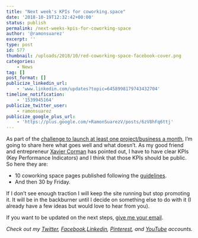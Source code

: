 ```yaml
---
title: "Next week's KPIs for coworking.space"
date: '2018-10-19T12:32:42+00:00'
status: publish
permalink: /next-weeks-kpis-for-coworking-space
author: '@ramonsuarez'
excerpt: ''
type: post
id: 577
thumbnail: /uploads/2018/10/red-coworking-space-facebook-cover.png
categories: 
    - News
tag: []
post_format: []
publicize_linkedin_url:
    - 'www.linkedin.com/updates?topic=6458998179743432704'
timeline_notification:
    - '1539945164'
publicize_twitter_user:
    - ramonsuarez
publicize_google_plus_url:
    - 'https://plus.google.com/+RamonSuarezV/posts/6zV8hFq6ttj'
---
```

As part of the [challenge to launch at least one project/business a month](http://ramonsuarez.com/launching-at-least-one-project-every-month-my-entrepreneurship-learning-challenge/), I’m going to share here what goes well and what doesn’t. As my good friend and entrepreneur [Xavier Corman](https://www.linkedin.com/in/xaviercorman/) has pointed out, I have to have clear KPIs (Key Performance Indicators) and I think that those KPIs should be public. So here they are:

- 10 coworking space pages published following the [guidelines](https://www.coworking.space/how-to/).
- And then 30 by Friday.

If I don’t see enough traction I will keep the site running but stop promoting it. It will be in the backburner until I decide on something else to do with it (I already have a few ideas but would love to hear from you).

If you want to be updated on the next steps, [give me your email](https://ramonsuarez.com/do-you-want-to-hear-from-me/).

*Check out my [Twitter](https://twitter.com/ramonsuarez), [Facebook](https://www.facebook.com/ramonsuarezdotcom),[Linkedin](https://www.linkedin.com/in/ramonsuarez/), [Pinterest](https://www.pinterest.com/ramonsuarez/), and [YouTube](https://www.youtube.com/ramonsuarezv) accounts.*